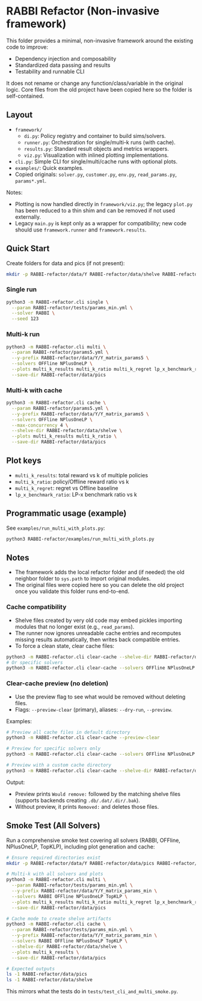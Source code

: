 # RABBI Refactor (Non-invasive framework)

This folder provides a minimal, non-invasive framework around the existing code to improve:
- Dependency injection and composability
- Standardized data passing and results
- Testability and runnable CLI

It does not rename or change any function/class/variable in the original logic. Core files from the old project have been copied here so the folder is self-contained.

## Layout

- `framework/`
  - `di.py`: Policy registry and container to build sims/solvers.
  - `runner.py`: Orchestration for single/multi-k runs (with cache).
  - `results.py`: Standard result objects and metrics wrappers.
  - `viz.py`: Visualization with inlined plotting implementations.
- `cli.py`: Simple CLI for single/multi/cache runs with optional plots.
- `examples/`: Quick examples.
- Copied originals: `solver.py`, `customer.py`, `env.py`, `read_params.py`, `params*.yml`.

Notes:
- Plotting is now handled directly in `framework/viz.py`; the legacy `plot.py` has been reduced to a thin shim and can be removed if not used externally.
- Legacy `main.py` is kept only as a wrapper for compatibility; new code should use `framework.runner` and `framework.results`.

## Quick Start

Create folders for data and pics (if not present):

```bash
mkdir -p RABBI-refactor/data/Y RABBI-refactor/data/shelve RABBI-refactor/data/pics
```

### Single run

```bash
python3 -m RABBI-refactor.cli single \
  --param RABBI-refactor/tests/params_min.yml \
  --solver RABBI \
  --seed 123
```

### Multi-k run

```bash
python3 -m RABBI-refactor.cli multi \
  --param RABBI-refactor/params5.yml \
  --y-prefix RABBI-refactor/data/Y/Y_matrix_params5 \
  --solvers OFFline NPlusOneLP \
  --plots multi_k_results multi_k_ratio multi_k_regret lp_x_benchmark_ratio \
  --save-dir RABBI-refactor/data/pics
```

### Multi-k with cache

```bash
python3 -m RABBI-refactor.cli cache \
  --param RABBI-refactor/params5.yml \
  --y-prefix RABBI-refactor/data/Y/Y_matrix_params5 \
  --solvers OFFline NPlusOneLP \
  --max-concurrency 4 \
  --shelve-dir RABBI-refactor/data/shelve \
  --plots multi_k_results multi_k_ratio \
  --save-dir RABBI-refactor/data/pics
```

## Plot keys
- `multi_k_results`: total reward vs k of multiple policies
- `multi_k_ratio`: policy/Offline reward ratio vs k
- `multi_k_regret`: regret vs Offline baseline
- `lp_x_benchmark_ratio`: LP-x benchmark ratio vs k

## Programmatic usage (example)

See `examples/run_multi_with_plots.py`:

```bash
python3 RABBI-refactor/examples/run_multi_with_plots.py
```

## Notes
- The framework adds the local refactor folder and (if needed) the old neighbor folder to `sys.path` to import original modules.
- The original files were copied here so you can delete the old project once you validate this folder runs end-to-end.

### Cache compatibility
- Shelve files created by very old code may embed pickles importing modules that no longer exist (e.g., `read_params`).
- The runner now ignores unreadable cache entries and recomputes missing results automatically, then writes back compatible entries.
- To force a clean state, clear cache files:

```bash
python3 -m RABBI-refactor.cli clear-cache --shelve-dir RABBI-refactor/data/shelve
# Or specific solvers
python3 -m RABBI-refactor.cli clear-cache --solvers OFFline NPlusOneLP --shelve-dir RABBI-refactor/data/shelve
```

### Clear-cache preview (no deletion)
- Use the preview flag to see what would be removed without deleting files.
- Flags: `--preview-clear` (primary), aliases: `--dry-run`, `--preview`.

Examples:

```bash
# Preview all cache files in default directory
python3 -m RABBI-refactor.cli clear-cache --preview-clear

# Preview for specific solvers only
python3 -m RABBI-refactor.cli clear-cache --solvers OFFline NPlusOneLP --preview-clear

# Preview with a custom cache directory
python3 -m RABBI-refactor.cli clear-cache --shelve-dir RABBI-refactor/data/shelve --preview-clear
```

Output:
- Preview prints `Would remove:` followed by the matching shelve files (supports backends creating `.db/.dat/.dir/.bak`).
- Without preview, it prints `Removed:` and deletes those files.

## Smoke Test (All Solvers)

Run a comprehensive smoke test covering all solvers (RABBI, OFFline, NPlusOneLP, TopKLP), including plot generation and cache:

```bash
# Ensure required directories exist
mkdir -p RABBI-refactor/data/Y RABBI-refactor/data/pics RABBI-refactor/data/shelve

# Multi-k with all solvers and plots
python3 -m RABBI-refactor.cli multi \
  --param RABBI-refactor/tests/params_min.yml \
  --y-prefix RABBI-refactor/data/Y/Y_matrix_params_min \
  --solvers RABBI OFFline NPlusOneLP TopKLP \
  --plots multi_k_results multi_k_ratio multi_k_regret lp_x_benchmark_ratio \
  --save-dir RABBI-refactor/data/pics

# Cache mode to create shelve artifacts
python3 -m RABBI-refactor.cli cache \
  --param RABBI-refactor/tests/params_min.yml \
  --y-prefix RABBI-refactor/data/Y/Y_matrix_params_min \
  --solvers RABBI OFFline NPlusOneLP TopKLP \
  --shelve-dir RABBI-refactor/data/shelve \
  --plots multi_k_results \
  --save-dir RABBI-refactor/data/pics

# Expected outputs
ls -1 RABBI-refactor/data/pics
ls -1 RABBI-refactor/data/shelve
```

This mirrors what the tests do in `tests/test_cli_and_multi_smoke.py`.
